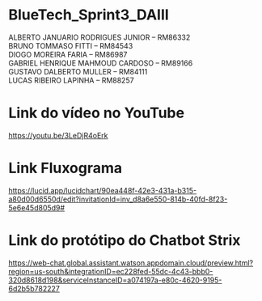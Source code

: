 # BlueTech_Sprint3_DAIII

ALBERTO JANUARIO RODRIGUES JUNIOR – RM86332<br>
BRUNO TOMMASO FITTI – RM84543<br>
DIOGO MOREIRA FARIA – RM86987<br>
GABRIEL HENRIQUE MAHMOUD CARDOSO – RM89166<br>
GUSTAVO DALBERTO MULLER – RM84111<br>
LUCAS RIBEIRO LAPINHA – RM88257<br>

# Link do vídeo no YouTube
https://youtu.be/3LeDjR4oErk

# Link Fluxograma 
https://lucid.app/lucidchart/90ea448f-42e3-431a-b315-a80d00d6550d/edit?invitationId=inv_d8a6e550-814b-40fd-8f23-5e6e45d805d9#

#  Link do protótipo do Chatbot Strix

https://web-chat.global.assistant.watson.appdomain.cloud/preview.html?region=us-south&integrationID=ec228fed-55dc-4c43-bbb0-320d8618d198&serviceInstanceID=a074197a-e80c-4620-9195-6d2b5b782227
